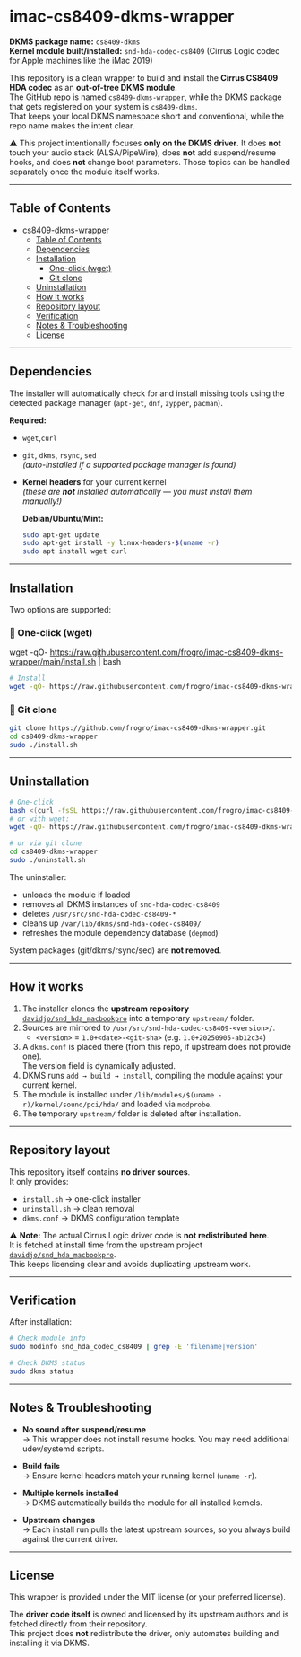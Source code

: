 # imac-cs8409-dkms-wrapper 

**DKMS package name:** `cs8409-dkms`  
**Kernel module built/installed:** `snd-hda-codec-cs8409` (Cirrus Logic codec for Apple machines like the iMac 2019)

This repository is a clean wrapper to build and install the **Cirrus CS8409 HDA codec** as an **out-of-tree DKMS module**.  
The GitHub repo is named `cs8409-dkms-wrapper`, while the DKMS package that gets registered on your system is `cs8409-dkms`.  
That keeps your local DKMS namespace short and conventional, while the repo name makes the intent clear.

⚠️ This project intentionally focuses **only on the DKMS driver**. It does **not** touch your audio stack (ALSA/PipeWire), does **not** add suspend/resume hooks, and does **not** change boot parameters. Those topics can be handled separately once the module itself works.

---

## Table of Contents

- [cs8409-dkms-wrapper](#cs8409-dkms-wrapper)
  - [Table of Contents](#table-of-contents)
  - [Dependencies](#dependencies)
  - [Installation](#installation)
    - [One-click (wget)](#-one-click-wget)
    - [Git clone](#-git-clone)
  - [Uninstallation](#uninstallation)
  - [How it works](#how-it-works)
  - [Repository layout](#repository-layout)
  - [Verification](#verification)
  - [Notes & Troubleshooting](#notes--troubleshooting)
  - [License](#license)

---

## Dependencies

The installer will automatically check for and install missing tools using the detected package manager (`apt-get`, `dnf`, `zypper`, `pacman`).  

**Required:**
- `wget`,`curl` 
- `git`, `dkms`, `rsync`, `sed`  
  *(auto-installed if a supported package manager is found)*  
- **Kernel headers** for your current kernel  
  *(these are **not** installed automatically — you must install them manually!)*

     **Debian/Ubuntu/Mint:**
     ```bash
     sudo apt-get update
     sudo apt-get install -y linux-headers-$(uname -r)
     sudo apt install wget curl
     ```

---

## Installation

Two options are supported:

### 🔹 One-click (wget)
wget -qO- https://raw.githubusercontent.com/frogro/imac-cs8409-dkms-wrapper/main/install.sh | bash
```bash
# Install
wget -qO- https://raw.githubusercontent.com/frogro/imac-cs8409-dkms-wrapper/main/install.sh | bash
```

### 🔹 Git clone

```bash
git clone https://github.com/frogro/imac-cs8409-dkms-wrapper.git
cd cs8409-dkms-wrapper
sudo ./install.sh
```

---

## Uninstallation

```bash
# One-click
bash <(curl -fsSL https://raw.githubusercontent.com/frogro/imac-cs8409-dkms-wrapper/main/uninstall.sh)
# or with wget:
wget -qO- https://raw.githubusercontent.com/frogro/imac-cs8409-dkms-wrapper/main/uninstall.sh | bash

# or via git clone
cd cs8409-dkms-wrapper
sudo ./uninstall.sh
```

The uninstaller:
- unloads the module if loaded  
- removes all DKMS instances of `snd-hda-codec-cs8409`  
- deletes `/usr/src/snd-hda-codec-cs8409-*`  
- cleans up `/var/lib/dkms/snd-hda-codec-cs8409/`  
- refreshes the module dependency database (`depmod`)  

System packages (git/dkms/rsync/sed) are **not removed**.

---

## How it works

1. The installer clones the **upstream repository** [`davidjo/snd_hda_macbookpro`](https://github.com/davidjo/snd_hda_macbookpro) into a temporary `upstream/` folder.
2. Sources are mirrored to `/usr/src/snd-hda-codec-cs8409-<version>/`.  
   - `<version>` = `1.0+<date>-<git-sha>` (e.g. `1.0+20250905-ab12c34`)
3. A `dkms.conf` is placed there (from this repo, if upstream does not provide one).  
   The version field is dynamically adjusted.  
4. DKMS runs `add → build → install`, compiling the module against your current kernel.
5. The module is installed under `/lib/modules/$(uname -r)/kernel/sound/pci/hda/` and loaded via `modprobe`.
6. The temporary `upstream/` folder is deleted after installation.

---

## Repository layout

This repository itself contains **no driver sources**.  
It only provides:

- `install.sh` → one-click installer  
- `uninstall.sh` → clean removal  
- `dkms.conf` → DKMS configuration template  

⚠️ **Note:** The actual Cirrus Logic driver code is **not redistributed here**.  
It is fetched at install time from the upstream project [`davidjo/snd_hda_macbookpro`](https://github.com/davidjo/snd_hda_macbookpro).  
This keeps licensing clear and avoids duplicating upstream work.

---

## Verification

After installation:

```bash
# Check module info
sudo modinfo snd_hda_codec_cs8409 | grep -E 'filename|version'

# Check DKMS status
sudo dkms status
```

---

## Notes & Troubleshooting

- **No sound after suspend/resume**  
  → This wrapper does not install resume hooks. You may need additional udev/systemd scripts.  

- **Build fails**  
  → Ensure kernel headers match your running kernel (`uname -r`).  

- **Multiple kernels installed**  
  → DKMS automatically builds the module for all installed kernels.  

- **Upstream changes**  
  → Each install run pulls the latest upstream sources, so you always build against the current driver.

---

## License

This wrapper is provided under the MIT license (or your preferred license).  

The **driver code itself** is owned and licensed by its upstream authors and is fetched directly from their repository.  
This project does **not** redistribute the driver, only automates building and installing it via DKMS.
